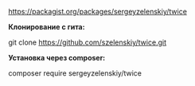 https://packagist.org/packages/sergeyzelenskiy/twice

**Клонирование с гита:**

git clone https://github.com/szelenskiy/twice.git

**Установка через composer:**

composer require sergeyzelenskiy/twice